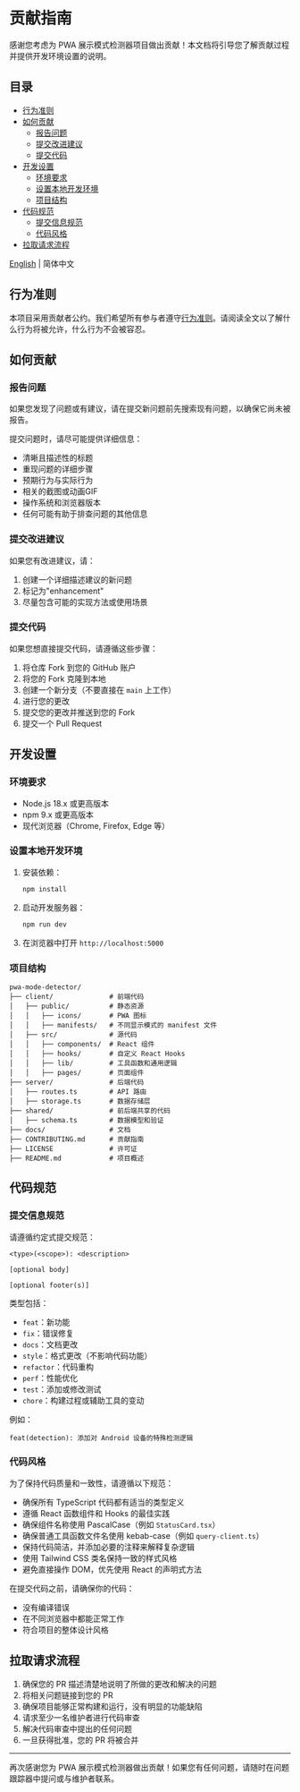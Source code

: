 # 贡献指南

感谢您考虑为 PWA 展示模式检测器项目做出贡献！本文档将引导您了解贡献过程并提供开发环境设置的说明。

## 目录

- [行为准则](#行为准则)
- [如何贡献](#如何贡献)
  - [报告问题](#报告问题)
  - [提交改进建议](#提交改进建议)
  - [提交代码](#提交代码)
- [开发设置](#开发设置)
  - [环境要求](#环境要求)
  - [设置本地开发环境](#设置本地开发环境)
  - [项目结构](#项目结构)
- [代码规范](#代码规范)
  - [提交信息规范](#提交信息规范)
  - [代码风格](#代码风格)
- [拉取请求流程](#拉取请求流程)

[English](./CONTRIBUTING.md) | 简体中文

## 行为准则

本项目采用贡献者公约。我们希望所有参与者遵守[行为准则](CODE_OF_CONDUCT.md)。请阅读全文以了解什么行为将被允许，什么行为不会被容忍。

## 如何贡献

### 报告问题

如果您发现了问题或有建议，请在提交新问题前先搜索现有问题，以确保它尚未被报告。

提交问题时，请尽可能提供详细信息：

- 清晰且描述性的标题
- 重现问题的详细步骤
- 预期行为与实际行为
- 相关的截图或动画GIF
- 操作系统和浏览器版本
- 任何可能有助于排查问题的其他信息

### 提交改进建议

如果您有改进建议，请：

1. 创建一个详细描述建议的新问题
2. 标记为"enhancement"
3. 尽量包含可能的实现方法或使用场景

### 提交代码

如果您想直接提交代码，请遵循这些步骤：

1. 将仓库 Fork 到您的 GitHub 账户
2. 将您的 Fork 克隆到本地
3. 创建一个新分支（不要直接在 `main` 上工作）
4. 进行您的更改
5. 提交您的更改并推送到您的 Fork
6. 提交一个 Pull Request

## 开发设置

### 环境要求

- Node.js 18.x 或更高版本
- npm 9.x 或更高版本
- 现代浏览器（Chrome, Firefox, Edge 等）

### 设置本地开发环境

1. 安装依赖：
   ```bash
   npm install
   ```

2. 启动开发服务器：
   ```bash
   npm run dev
   ```

3. 在浏览器中打开 `http://localhost:5000`

### 项目结构

```
pwa-mode-detector/
├── client/              # 前端代码
│   ├── public/          # 静态资源
│   │   ├── icons/       # PWA 图标
│   │   ├── manifests/   # 不同显示模式的 manifest 文件
│   ├── src/             # 源代码
│   │   ├── components/  # React 组件
│   │   ├── hooks/       # 自定义 React Hooks
│   │   ├── lib/         # 工具函数和通用逻辑
│   │   ├── pages/       # 页面组件
├── server/              # 后端代码
│   ├── routes.ts        # API 路由
│   ├── storage.ts       # 数据存储层
├── shared/              # 前后端共享的代码
│   ├── schema.ts        # 数据模型和验证
├── docs/                # 文档
├── CONTRIBUTING.md      # 贡献指南
├── LICENSE              # 许可证
├── README.md            # 项目概述
```

## 代码规范

### 提交信息规范

请遵循约定式提交规范：

```
<type>(<scope>): <description>

[optional body]

[optional footer(s)]
```

类型包括：
- `feat`：新功能
- `fix`：错误修复
- `docs`：文档更改
- `style`：格式更改（不影响代码功能）
- `refactor`：代码重构
- `perf`：性能优化
- `test`：添加或修改测试
- `chore`：构建过程或辅助工具的变动

例如：
```
feat(detection): 添加对 Android 设备的特殊检测逻辑
```

### 代码风格

为了保持代码质量和一致性，请遵循以下规范：

- 确保所有 TypeScript 代码都有适当的类型定义
- 遵循 React 函数组件和 Hooks 的最佳实践
- 确保组件名称使用 PascalCase（例如 `StatusCard.tsx`）
- 确保普通工具函数文件名使用 kebab-case（例如 `query-client.ts`）
- 保持代码简洁，并添加必要的注释来解释复杂逻辑
- 使用 Tailwind CSS 类名保持一致的样式风格
- 避免直接操作 DOM，优先使用 React 的声明式方法

在提交代码之前，请确保你的代码：
- 没有编译错误
- 在不同浏览器中都能正常工作
- 符合项目的整体设计风格

## 拉取请求流程

1. 确保您的 PR 描述清楚地说明了所做的更改和解决的问题
2. 将相关问题链接到您的 PR
3. 确保项目能够正常构建和运行，没有明显的功能缺陷
4. 请求至少一名维护者进行代码审查
5. 解决代码审查中提出的任何问题
6. 一旦获得批准，您的 PR 将被合并

---

再次感谢您为 PWA 展示模式检测器做出贡献！如果您有任何问题，请随时在问题跟踪器中提问或与维护者联系。